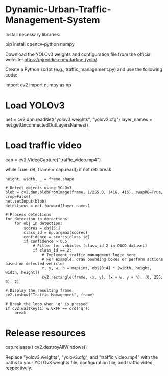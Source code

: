# Dynamic-Urban-Traffic-Management-System

Install necessary libraries:

pip install opencv-python numpy

Download the YOLOv3 weights and configuration file from the official website: https://pjreddie.com/darknet/yolo/

Create a Python script (e.g., traffic_management.py) and use the following code:

import cv2
import numpy as np

# Load YOLOv3
net = cv2.dnn.readNet("yolov3.weights", "yolov3.cfg")
layer_names = net.getUnconnectedOutLayersNames()

# Load traffic video
cap = cv2.VideoCapture("traffic_video.mp4")

while True:
    ret, frame = cap.read()
    if not ret:
        break

    height, width, _ = frame.shape

    # Detect objects using YOLOv3
    blob = cv2.dnn.blobFromImage(frame, 1/255.0, (416, 416), swapRB=True, crop=False)
    net.setInput(blob)
    detections = net.forward(layer_names)

    # Process detections
    for detection in detections:
        for obj in detection:
            scores = obj[5:]
            class_id = np.argmax(scores)
            confidence = scores[class_id]
            if confidence > 0.5:
                # Filter for vehicles (class_id 2 in COCO dataset)
                if class_id == 2:
                    # Implement traffic management logic here
                    # For example, draw bounding boxes or perform actions based on detected vehicles
                    x, y, w, h = map(int, obj[0:4] * [width, height, width, height])
                    cv2.rectangle(frame, (x, y), (x + w, y + h), (0, 255, 0), 2)

    # Display the resulting frame
    cv2.imshow("Traffic Management", frame)

    # Break the loop when 'q' is pressed
    if cv2.waitKey(1) & 0xFF == ord('q'):
        break

# Release resources
cap.release()
cv2.destroyAllWindows()

Replace "yolov3.weights", "yolov3.cfg", and "traffic_video.mp4" with the paths to your YOLOv3 weights file, configuration file, and traffic video, respectively.
